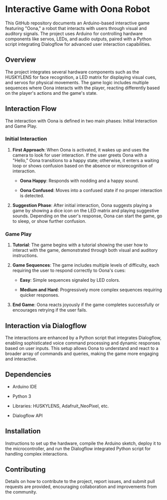 Interactive Game with Oona Robot
==============================================================

This GitHub repository documents an Arduino-based interactive game featuring "Oona," a robot that interacts with users through visual and auditory signals. The project uses Arduino for controlling hardware components like servos, LEDs, and audio outputs, paired with a Python script integrating Dialogflow for advanced user interaction capabilities.

Overview
--------

The project integrates several hardware components such as the HUSKYLENS for face recognition, a LED matrix for displaying visual cues, and servos for physical movements. The game logic includes multiple sequences where Oona interacts with the player, reacting differently based on the player's actions and the game's state.

Interaction Flow
----------------

The interaction with Oona is defined in two main phases: Initial Interaction and Game Play.

### Initial Interaction

1.  **First Approach**: When Oona is activated, it wakes up and uses the camera to look for user interaction. If the user greets Oona with a "Hello," Oona transitions to a happy state; otherwise, it enters a waiting loop or shows confusion based on the absence or misrecognition of interaction.
    
    *   **Oona Happy**: Responds with nodding and a happy sound.
        
    *   **Oona Confused**: Moves into a confused state if no proper interaction is detected.
        
2.  **Suggestion Phase**: After initial interaction, Oona suggests playing a game by showing a dice icon on the LED matrix and playing suggestive sounds. Depending on the user's response, Oona can start the game, go to sleep, or show further confusion.
    

### Game Play

1.  **Tutorial**: The game begins with a tutorial showing the user how to interact with the game, demonstrated through both visual and auditory instructions.
    
2.  **Game Sequences**: The game includes multiple levels of difficulty, each requiring the user to respond correctly to Oona's cues:
    
    *   **Easy**: Simple sequences signaled by LED colors.
        
    *   **Medium and Hard**: Progressively more complex sequences requiring quicker responses.
        
3.  **End Game**: Oona reacts joyously if the game completes successfully or encourages retrying if the user fails.
    

Interaction via Dialogflow
--------------------------

The interactions are enhanced by a Python script that integrates Dialogflow, enabling sophisticated voice command processing and dynamic responses based on user inputs. This setup allows Oona to understand and react to a broader array of commands and queries, making the game more engaging and interactive.

Dependencies
------------

*   Arduino IDE
    
*   Python 3
    
*   Libraries: HUSKYLENS, Adafruit\_NeoPixel, etc.
    
*   Dialogflow API
    

Installation
------------

Instructions to set up the hardware, compile the Arduino sketch, deploy it to the microcontroller, and run the Dialogflow integrated Python script for handling complex interactions.

Contributing
------------

Details on how to contribute to the project, report issues, and submit pull requests are provided, encouraging collaboration and improvements from the community.
